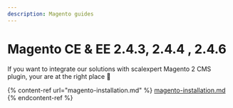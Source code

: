 ```yaml
---
description: Magento guides
---
```


# Magento CE & EE 2.4.3, 2.4.4 , 2.4.6

If you want to integrate our solutions with scalexpert Magento 2 CMS plugin, your are at the right place :clap:

{% content-ref url="magento-installation.md" %}
[magento-installation.md](magento-installation.md)
{% endcontent-ref %}
